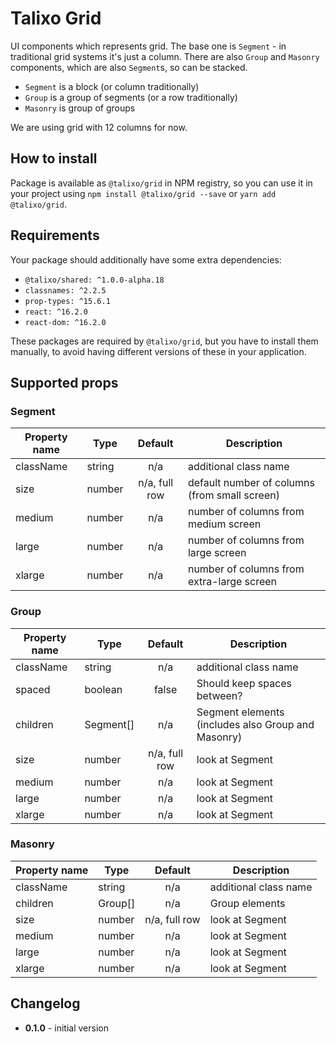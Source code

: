 # Talixo Grid

UI components which represents grid. The base one is `Segment` - in traditional grid systems it's just a column.
There are also `Group` and `Masonry` components, which are also `Segment`s, so can be stacked.

- `Segment` is a block (or column traditionally)
- `Group` is a group of segments (or a row traditionally)
- `Masonry` is group of groups

We are using grid with 12 columns for now.

## How to install

Package is available as `@talixo/grid` in NPM registry, so you can use it in your project
using `npm install @talixo/grid --save` or `yarn add @talixo/grid`.

## Requirements

Your package should additionally have some extra dependencies:

- `@talixo/shared: ^1.0.0-alpha.18`
- `classnames: ^2.2.5`
- `prop-types: ^15.6.1`
- `react: ^16.2.0`
- `react-dom: ^16.2.0`

These packages are required by `@talixo/grid`, but you have to install them manually,
to avoid having different versions of these in your application.

## Supported props

### Segment

Property name | Type        | Default       | Description
--------------|-------------|:-------------:|--------------------------------
className     | string      | n/a           | additional class name
size          | number      | n/a, full row | default number of columns (from small screen)
medium        | number      | n/a           | number of columns from medium screen
large         | number      | n/a           | number of columns from large screen
xlarge        | number      | n/a           | number of columns from extra-large screen

### Group

Property name | Type        | Default       | Description
--------------|-------------|:-------------:|--------------------------------
className     | string      | n/a           | additional class name
spaced        | boolean     | false         | Should keep spaces between?
children      | Segment[]   | n/a           | Segment elements (includes also Group and Masonry)
size          | number      | n/a, full row | look at Segment
medium        | number      | n/a           | look at Segment
large         | number      | n/a           | look at Segment
xlarge        | number      | n/a           | look at Segment

### Masonry

Property name | Type        | Default       | Description
--------------|-------------|:-------------:|--------------------------------
className     | string      | n/a           | additional class name
children      | Group[]     | n/a           | Group elements
size          | number      | n/a, full row | look at Segment
medium        | number      | n/a           | look at Segment
large         | number      | n/a           | look at Segment
xlarge        | number      | n/a           | look at Segment

## Changelog

- **0.1.0** - initial version
